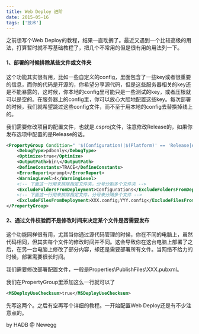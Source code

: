 ```yaml
---
title: Web Deploy 进阶
date: 2015-05-16
tags: ['技术']
---
```


之前想写个Web Deploy的教程，结果一直耽搁了。最近又遇到一个比较高级的用法，打算暂时就不写基础教程了，把几个不常用的但是很有用的用法列一下。

#### 1、部署的时候排除某些文件或文件夹

这个功能其实很有用，比如一些自定义的config，里面包含了一些key或者很重要的信息，而你的代码是开源的，你希望分享源代码，但是这些服务器相关的key还是不能暴露的，这时候，你本地的config里可能只是一些测试的key，或者压根就可以是空的。在服务器上的config里，你可以放心大胆地配置这些key。每次部署的时候，我们就希望跳过这些config文件，而不至于用本地的config去替换掉线上的。

我们需要修改项目的配置文件，也就是.csproj文件，注意修改Release的，如果你发布选项中配置的是Release的话。

```xml
<PropertyGroup Condition=" '$(Configuration)|$(Platform)' == 'Release|AnyCPU' ">
    <DebugType>pdbonly</DebugType>
    <Optimize>true</Optimize>
    <OutputPath>bin\</OutputPath>
    <DefineConstants>TRACE</DefineConstants>
    <ErrorReport>prompt</ErrorReport>
    <WarningLevel>4</WarningLevel>
    <!-- 下面这一行用来排除指定文件夹，分号分割多个文件夹 -->
    <ExcludeFoldersFromDeployment>Configurations</ExcludeFoldersFromDeployment>
    <!-- 下面这一行用来排除指定文件，分号来分隔多个文件 -->
    <ExcludeFilesFromDeployment>XXX.config;YYY.config</ExcludeFilesFromDeployment>
</PropertyGroup>
```

#### 2、通过文件校验而不是修改时间来决定某个文件是否需要发布

这个功能同样很有用，尤其当你通过源代码管理的时候，你在不同的电脑上，虽然代码相同，但其实每个文件的修改时间并不同。这会导致你在这台电脑上部署了之后，在另一台电脑上修改了部分内容，却还是需要部署所有文件。当网络不给力的时候，部署需要很长时间。

我们需要修改部署配置文件，一般是Properties\PublishFiles\XXX.pubxml。

我们在PropertyGroup里添加这么一行就可以了
```xml
<MSDeployUseChecksum>true</MSDeployUseChecksum>
```

先写这两个。之后有空再写个详细的教程。一开始配置Web Deploy还是有不少注意点的。

by HADB @ Newegg
